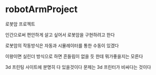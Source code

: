 # robotArmProject

로봇암 프로젝트 

인간으로써 편안하게 살고 싶어서 로봇암을 구현하려고 한다 

로봇암의 작동방식은 자동과 시뮬레이터를 통한 수동이 있겠다 

이왕이면 실린더 방식으로 하면 흔들림이 없을 듯 한데 뭐가좋을지는 모른다 

3d 프린팅 사이트에 분명히 다 있을것이다 문제는 3d 프린터가 비싸다는 것이다 
